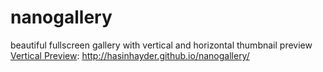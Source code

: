 nanogallery
===========

beautiful fullscreen gallery with vertical and horizontal thumbnail preview
[Vertical Preview](http://hasinhayder.github.io/nanogallery/): http://hasinhayder.github.io/nanogallery/
